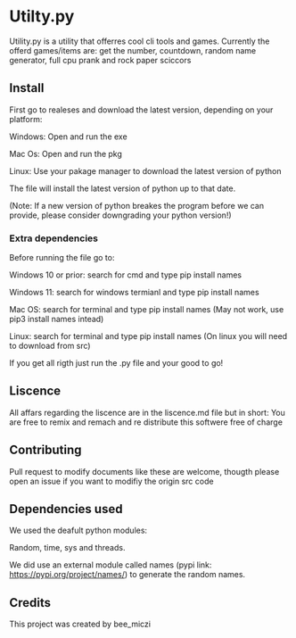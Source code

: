 # Utilty.py

Utility.py is a utility that offerres cool cli tools and games.
Currently the offerd games/items are:
get the number, countdown, random name generator, full cpu prank and rock paper sciccors

## Install

First go to realeses and download the latest version, depending on your platform:

Windows: Open and run the exe

Mac Os: Open and run the pkg

Linux: Use your pakage manager to download the latest version of python

The file will install the latest version of python up to that date.

(Note: If a new version of python breakes the program before we can provide, please consider downgrading your python version!)

### Extra dependencies

Before running the file go to:

Windows 10 or prior: search for cmd and type pip install names

Windows 11: search for windows termianl and type pip install names

Mac OS: search for terminal and type pip install names (May not work, use pip3 install names intead)

Linux: search for terminal and type pip install names
(On linux you will need to download from src)

If you get all rigth just run the .py file and your good to go!

## Liscence

All affars regarding the liscence are in the liscence.md file but in short: 
You are free to remix and remach and re distribute this softwere free of charge

## Contributing

Pull request to modify documents like these are welcome, thougth please open an issue if you want to modifiy the origin src code

## Dependencies used

We used the deafult python modules:

Random, time, sys and threads.

We did use an external module called names (pypi link: <https://pypi.org/project/names/>) to generate the random names.

## Credits

This project was created by bee_miczi
